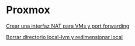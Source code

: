 # Proxmox

[Crear una interfaz NAT para VMs y port forwarding](./crearIntNat/crearintnatvms.md)


[Borrar directorio local-lvm y redimensionar local](./borrarLocalLVM/borrarLocalLVM.md)